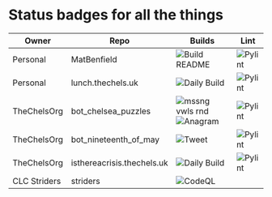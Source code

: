 # Status badges for all the things

| Owner | Repo | Builds | Lint |
|--|--|--|--|
| Personal | MatBenfield | ![Build README](https://github.com/MatBenfield/MatBenfield/workflows/Build%20README/badge.svg) | ![Pylint](https://github.com/MatBenfield/MatBenfield/workflows/Pylint/badge.svg) | 
| Personal | lunch.thechels.uk | ![Daily Build](https://github.com/MatBenfield/lunch.thechels.uk/workflows/Daily%20Build/badge.svg) |![Pylint](https://github.com/MatBenfield/lunch.thechels.uk/workflows/Pylint/badge.svg)|
| TheChelsOrg | bot_chelsea_puzzles | ![mssng vwls rnd](https://github.com/TheChelsOrg/bot_chelsea_puzzles/workflows/mssng%20vwls%20rnd/badge.svg) ![Anagram](https://github.com/TheChelsOrg/bot_chelsea_puzzles/workflows/Anagram/badge.svg) | ![Pylint](https://github.com/TheChelsOrg/bot_chelsea_puzzles/workflows/Pylint/badge.svg)|
| TheChelsOrg | bot_nineteenth_of_may | ![Tweet](https://github.com/TheChelsOrg/bot_nineteenth_of_may/workflows/Tweet/badge.svg)| ![Pylint](https://github.com/TheChelsOrg/bot_nineteenth_of_may/workflows/Pylint/badge.svg)|
| TheChelsOrg | isthereacrisis.thechels.uk | ![Daily Build](https://github.com/TheChelsOrg/isthereacrisis.thechels.uk/workflows/Daily%20Build/badge.svg) | ![Pylint](https://github.com/TheChelsOrg/isthereacrisis.thechels.uk/workflows/Pylint/badge.svg) |
| CLC Striders | striders | ![CodeQL](https://github.com/CLCStriders/striders/workflows/CodeQL/badge.svg) |
